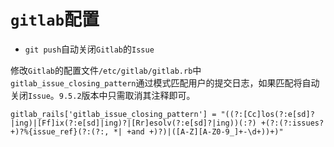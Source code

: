 # `gitlab`配置

- `git push`自动关闭`Gitlab`的`Issue`

修改`Gitlab`的配置文件`/etc/gitlab/gitlab.rb`中`gitlab_issue_closing_pattern`通过模式匹配用户的提交日志，如果匹配将自动关闭`Issue`。`9.5.2`版本中只需取消其注释即可。

```shell
gitlab_rails['gitlab_issue_closing_pattern'] = "((?:[Cc]los(?:e[sd]?|ing)|[Ff]ix(?:e[sd]|ing)?|[Rr]esolv(?:e[sd]?|ing))(:?) +(?:(?:issues? +)?%{issue_ref}(?:(?:, *| +and +)?)|([A-Z][A-Z0-9_]+-\d+))+)"
```
